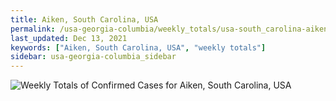 ```yaml
---
title: Aiken, South Carolina, USA
permalink: /usa-georgia-columbia/weekly_totals/usa-south_carolina-aiken-weekly_totals.html
last_updated: Dec 13, 2021
keywords: ["Aiken, South Carolina, USA", "weekly totals"]
sidebar: usa-georgia-columbia_sidebar
---
```


![Weekly Totals of Confirmed Cases for Aiken, South Carolina, USA](/covid_tracker/images/graphs/usa-south_carolina-aiken-weekly_totals_graph.png)
